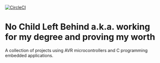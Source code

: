 [![CircleCI](https://circleci.com/gh/melasq/Microcontroller-Projects-for-Babies/tree/main.svg?style=svg)](https://circleci.com/gh/melasq/Microcontroller-Projects-for-Babies/tree/main)
# No Child Left Behind a.k.a. working for my degree and proving my worth
 A collection of projects using AVR microcontrollers and C programming embedded applications.
